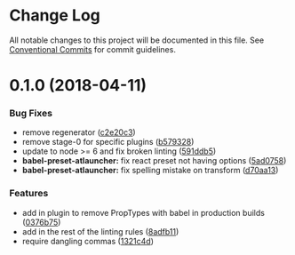 # Change Log

All notable changes to this project will be documented in this file.
See [Conventional Commits](https://conventionalcommits.org) for commit guidelines.

<a name="0.1.0"></a>
# 0.1.0 (2018-04-11)


### Bug Fixes

* remove regenerator ([c2e20c3](https://github.com/ATLauncher/javascript/commit/c2e20c3))
* remove stage-0 for specific plugins ([b579328](https://github.com/ATLauncher/javascript/commit/b579328))
* update to node >= 6 and fix broken linting ([591ddb5](https://github.com/ATLauncher/javascript/commit/591ddb5))
* **babel-preset-atlauncher:** fix react preset not having options ([5ad0758](https://github.com/ATLauncher/javascript/commit/5ad0758))
* **babel-preset-atlauncher:** fix spelling mistake on transform ([d70aa13](https://github.com/ATLauncher/javascript/commit/d70aa13))


### Features

* add in plugin to remove PropTypes with babel in production builds ([0376b75](https://github.com/ATLauncher/javascript/commit/0376b75))
* add in the rest of the linting rules ([8adfb11](https://github.com/ATLauncher/javascript/commit/8adfb11))
* require dangling commas ([1321c4d](https://github.com/ATLauncher/javascript/commit/1321c4d))
